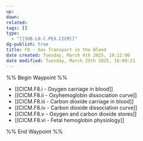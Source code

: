 ```yaml
---
up: 
down: 
related: 
tags: []
type:
  - "[[SUB.LO.C.PEX.CICM]]"
dg-publish: true
title: F8 - Gas Transport in the Blood
date created: Tuesday, March 4th 2025, 19:12:06
date modified: Tuesday, March 25th 2025, 16:09:21
---
```


%% Begin Waypoint %%

- [[CICM.F8.i - Oxygen carriage in blood]]
- [[CICM.F8.ii - Oxyhemoglobin dissociation curve]]
- [[CICM.F8.iii - Carbon dioxide carriage in blood]]
- [[CICM.F8.iv - Carbon dioxide dissociation curve]]
- [[CICM.F8.v - Oxygen and carbon dioxide stores]]
- [[CICM.F8.vi - Fetal hemoglobin physiology]]

%% End Waypoint %%
